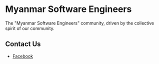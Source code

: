 # Myanmar Software Engineers

The "Myanmar Software Engineers" community, driven by the collective spirit of our community.

## Contact Us
- [Facebook](https://www.facebook.com/groups/myanmarsoftwareengineers)
